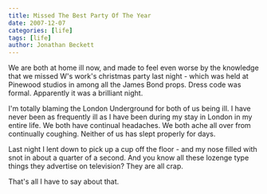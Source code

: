 ```yaml
---
title: Missed The Best Party Of The Year
date: 2007-12-07
categories: [life]
tags: [life]
author: Jonathan Beckett
---
```


We are both at home ill now, and made to feel even worse by the knowledge that we missed W's work's christmas party last night - which was held at Pinewood studios in among all the James Bond props. Dress code was formal. Apparently it was a brilliant night.

I'm totally blaming the London Underground for both of us being ill. I have never been as frequently ill as I have been during my stay in London in my entire life. We both have continual headaches. We both ache all over from continually coughing. Neither of us has slept properly for days.

Last night I lent down to pick up a cup off the floor - and my nose filled with snot in about a quarter of a second. And you know all these lozenge type things they advertise on television? They are all crap.

That's all I have to say about that.